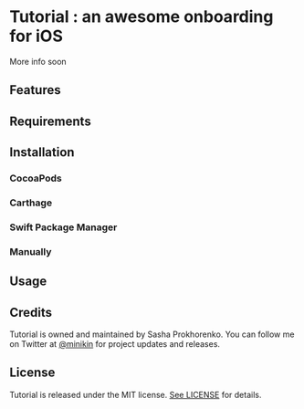 # Tutorial : an awesome onboarding for iOS
More info soon

## Features


## Requirements


## Installation

### CocoaPods
### Carthage
### Swift Package Manager
### Manually
## Usage

## Credits
Tutorial is owned and maintained by Sasha Prokhorenko.
You can follow me on Twitter at  [@minikin](https://twitter.com/minikin) for project updates and releases.

## License
Tutorial is released under the MIT license. [See LICENSE](https://github.com/minikin/tutorial/blob/master/LICENSE.md) for details.
